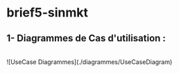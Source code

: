 # brief5-sinmkt

##  1- Diagrammes de Cas d'utilisation :
<br>
![UseCase Diagrammes](./diagrammes/UseCaseDiagram)
